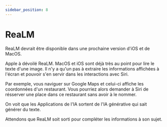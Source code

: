 ```yaml
---
sidebar_position: 8
---
```



# ReaLM

ReaLM devrait être disponible dans une prochaine version d'iOS et de MacOS.

Apple à dévoilé ReaLM. MacOS et iOS sont déjà très au point pour lire le texte d'une image. Il n'y a qu'un pas à extraire les informations affichées à l'écran et pouvoir s'en servir dans les interactions avec Siri.

Par exemple, vous naviguer sur Google Maps et celui-ci affiche les coordonnées d'un restaurant. Vous pourriez alors demander à Siri de résserver une place dans ce restaurant sans avoir à le nommer.

On voit que les Applications de l'IA sortent de l'IA générative qui sait générer du texte.

Attendons que ReaLM soit sorti pour compléter les informations à son sujet.